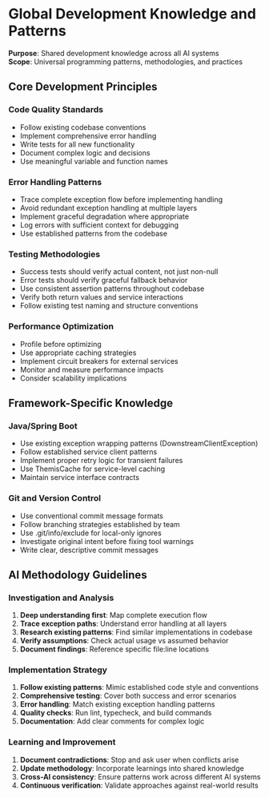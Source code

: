 # Global Development Knowledge and Patterns

**Purpose**: Shared development knowledge across all AI systems  
**Scope**: Universal programming patterns, methodologies, and practices

## Core Development Principles

### Code Quality Standards
- Follow existing codebase conventions
- Implement comprehensive error handling
- Write tests for all new functionality
- Document complex logic and decisions
- Use meaningful variable and function names

### Error Handling Patterns
- Trace complete exception flow before implementing handling
- Avoid redundant exception handling at multiple layers
- Implement graceful degradation where appropriate
- Log errors with sufficient context for debugging
- Use established patterns from the codebase

### Testing Methodologies
- Success tests should verify actual content, not just non-null
- Error tests should verify graceful fallback behavior
- Use consistent assertion patterns throughout codebase
- Verify both return values and service interactions
- Follow existing test naming and structure conventions

### Performance Optimization
- Profile before optimizing
- Use appropriate caching strategies
- Implement circuit breakers for external services
- Monitor and measure performance impacts
- Consider scalability implications

## Framework-Specific Knowledge

### Java/Spring Boot
- Use existing exception wrapping patterns (DownstreamClientException)
- Follow established service client patterns
- Implement proper retry logic for transient failures
- Use ThemisCache for service-level caching
- Maintain service interface contracts

### Git and Version Control
- Use conventional commit message formats
- Follow branching strategies established by team
- Use .git/info/exclude for local-only ignores
- Investigate original intent before fixing tool warnings
- Write clear, descriptive commit messages

## AI Methodology Guidelines

### Investigation and Analysis
1. **Deep understanding first**: Map complete execution flow
2. **Trace exception paths**: Understand error handling at all layers
3. **Research existing patterns**: Find similar implementations in codebase
4. **Verify assumptions**: Check actual usage vs assumed behavior
5. **Document findings**: Reference specific file:line locations

### Implementation Strategy
1. **Follow existing patterns**: Mimic established code style and conventions
2. **Comprehensive testing**: Cover both success and error scenarios
3. **Error handling**: Match existing exception handling patterns
4. **Quality checks**: Run lint, typecheck, and build commands
5. **Documentation**: Add clear comments for complex logic

### Learning and Improvement
1. **Document contradictions**: Stop and ask user when conflicts arise
2. **Update methodology**: Incorporate learnings into shared knowledge
3. **Cross-AI consistency**: Ensure patterns work across different AI systems
4. **Continuous verification**: Validate approaches against real-world results

